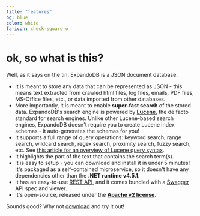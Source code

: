 ```yaml
---
title: "features"
bg: blue
color: white
fa-icon: check-square-o
---
```


# **ok, so what is this?**

Well, as it says on the tin, ExpandoDB is a JSON document database. 

- It is meant to store any data that can be represented as JSON - this means text extracted from crawled html files, 
  log files, emails, PDF files, MS-Office files, etc., or data imported from other databases.
- More importantly, it is meant to enable **super-fast search** of the stored data. 
  ExpandoDB's search engine is powered by [**Lucene**](https://lucene.apache.org), the 
  de facto standard for search engines. Unlike other Lucene-based search engines, 
  ExpandoDB doesn't require you to create Lucene index schemas - it auto-generates 
  the schemas for you!
- It supports a full range of query operations: keyword search, range search, wildcard search, regex search, 
  proximity search, fuzzy search, etc. See [this article for an overview of Lucene query syntax](http://www.lucenetutorial.com/lucene-query-syntax.html).  
- It highlights the part of the text that contains the search term(s). 
- It is easy to setup - you can download and install it in under 5 minutes! It's packaged as a self-contained microservice, 
  so it doesn't have any dependencies other than the **.NET runtime v4.5.1**.  
- It has an easy-to-use [REST API](#rest-api), and it comes bundled with a [Swagger](http://swagger.io) API spec and viewer.
- It's open-source, released under the [**Apache v2 license**](http://www.apache.org/licenses).

Sounds good? Why not [download](#download) and try it out!
